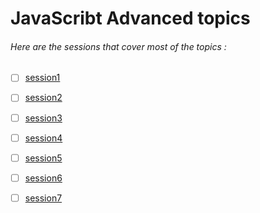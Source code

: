 # JavaScribt Advanced topics
###### Here are the sessions that cover most of the topics :
- [ ] [session1]()

- [ ] [session2]()

- [ ] [session3]()

- [ ] [session4]()

- [ ] [session5]()

- [ ] [session6]()

- [ ] [session7]()
